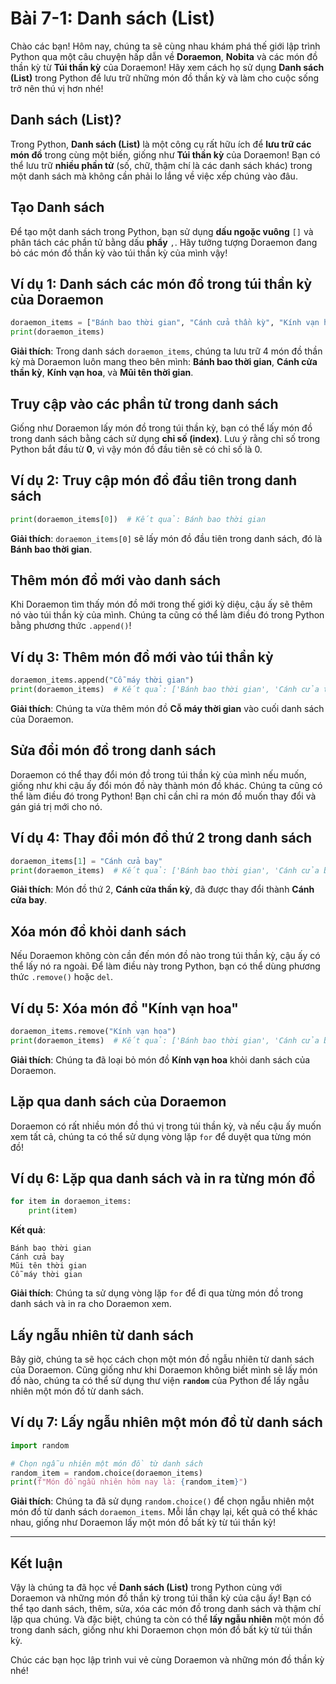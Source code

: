 # Bài 7-1: Danh sách (List) 

Chào các bạn! Hôm nay, chúng ta sẽ cùng nhau khám phá thế giới lập trình Python qua một câu chuyện hấp dẫn về **Doraemon**, **Nobita** và các món đồ thần kỳ từ **Túi thần kỳ** của Doraemon! Hãy xem cách họ sử dụng **Danh sách (List)** trong Python để lưu trữ những món đồ thần kỳ và làm cho cuộc sống trở nên thú vị hơn nhé!

## Danh sách (List)?

Trong Python, **Danh sách (List)** là một công cụ rất hữu ích để **lưu trữ các món đồ** trong cùng một biến, giống như **Túi thần kỳ** của Doraemon! Bạn có thể lưu trữ **nhiều phần tử** (số, chữ, thậm chí là các danh sách khác) trong một danh sách mà không cần phải lo lắng về việc xếp chúng vào đâu.

## Tạo Danh sách

Để tạo một danh sách trong Python, bạn sử dụng **dấu ngoặc vuông** `[]` và phân tách các phần tử bằng dấu **phẩy** `,`. Hãy tưởng tượng Doraemon đang bỏ các món đồ thần kỳ vào túi thần kỳ của mình vậy!

## Ví dụ 1: Danh sách các món đồ trong túi thần kỳ của Doraemon

```python
doraemon_items = ["Bánh bao thời gian", "Cánh cửa thần kỳ", "Kính vạn hoa", "Mũi tên thời gian"]
print(doraemon_items)
```

**Giải thích**: Trong danh sách `doraemon_items`, chúng ta lưu trữ 4 món đồ thần kỳ mà Doraemon luôn mang theo bên mình: **Bánh bao thời gian**, **Cánh cửa thần kỳ**, **Kính vạn hoa**, và **Mũi tên thời gian**.

## Truy cập vào các phần tử trong danh sách

Giống như Doraemon lấy món đồ trong túi thần kỳ, bạn có thể lấy món đồ trong danh sách bằng cách sử dụng **chỉ số (index)**. Lưu ý rằng chỉ số trong Python bắt đầu từ **0**, vì vậy món đồ đầu tiên sẽ có chỉ số là 0.

## Ví dụ 2: Truy cập món đồ đầu tiên trong danh sách

```python
print(doraemon_items[0])  # Kết quả: Bánh bao thời gian
```

**Giải thích**: `doraemon_items[0]` sẽ lấy món đồ đầu tiên trong danh sách, đó là **Bánh bao thời gian**.

## Thêm món đồ mới vào danh sách

Khi Doraemon tìm thấy món đồ mới trong thế giới kỳ diệu, cậu ấy sẽ thêm nó vào túi thần kỳ của mình. Chúng ta cũng có thể làm điều đó trong Python bằng phương thức `.append()`!

## Ví dụ 3: Thêm món đồ mới vào túi thần kỳ

```python
doraemon_items.append("Cỗ máy thời gian")
print(doraemon_items)  # Kết quả: ['Bánh bao thời gian', 'Cánh cửa thần kỳ', 'Kính vạn hoa', 'Mũi tên thời gian', 'Cỗ máy thời gian']
```

**Giải thích**: Chúng ta vừa thêm món đồ **Cỗ máy thời gian** vào cuối danh sách của Doraemon.

## Sửa đổi món đồ trong danh sách

Doraemon có thể thay đổi món đồ trong túi thần kỳ của mình nếu muốn, giống như khi cậu ấy đổi món đồ này thành món đồ khác. Chúng ta cũng có thể làm điều đó trong Python! Bạn chỉ cần chỉ ra món đồ muốn thay đổi và gán giá trị mới cho nó.

## Ví dụ 4: Thay đổi món đồ thứ 2 trong danh sách

```python
doraemon_items[1] = "Cánh cửa bay"
print(doraemon_items)  # Kết quả: ['Bánh bao thời gian', 'Cánh cửa bay', 'Kính vạn hoa', 'Mũi tên thời gian', 'Cỗ máy thời gian']
```

**Giải thích**: Món đồ thứ 2, **Cánh cửa thần kỳ**, đã được thay đổi thành **Cánh cửa bay**.

## Xóa món đồ khỏi danh sách

Nếu Doraemon không còn cần đến món đồ nào trong túi thần kỳ, cậu ấy có thể lấy nó ra ngoài. Để làm điều này trong Python, bạn có thể dùng phương thức `.remove()` hoặc `del`.

## Ví dụ 5: Xóa món đồ "Kính vạn hoa"

```python
doraemon_items.remove("Kính vạn hoa")
print(doraemon_items)  # Kết quả: ['Bánh bao thời gian', 'Cánh cửa bay', 'Mũi tên thời gian', 'Cỗ máy thời gian']
```

**Giải thích**: Chúng ta đã loại bỏ món đồ **Kính vạn hoa** khỏi danh sách của Doraemon.

## Lặp qua danh sách của Doraemon

Doraemon có rất nhiều món đồ thú vị trong túi thần kỳ, và nếu cậu ấy muốn xem tất cả, chúng ta có thể sử dụng vòng lặp `for` để duyệt qua từng món đồ!

## Ví dụ 6: Lặp qua danh sách và in ra từng món đồ

```python
for item in doraemon_items:
    print(item)
```

**Kết quả**:
```
Bánh bao thời gian
Cánh cửa bay
Mũi tên thời gian
Cỗ máy thời gian
```

**Giải thích**: Chúng ta sử dụng vòng lặp `for` để đi qua từng món đồ trong danh sách và in ra cho Doraemon xem.

## Lấy ngẫu nhiên từ danh sách

Bây giờ, chúng ta sẽ học cách chọn một món đồ ngẫu nhiên từ danh sách của Doraemon. Cũng giống như khi Doraemon không biết mình sẽ lấy món đồ nào, chúng ta có thể sử dụng thư viện **`random`** của Python để lấy ngẫu nhiên một món đồ từ danh sách.

## Ví dụ 7: Lấy ngẫu nhiên một món đồ từ danh sách

```python
import random

# Chọn ngẫu nhiên một món đồ từ danh sách
random_item = random.choice(doraemon_items)
print(f"Món đồ ngẫu nhiên hôm nay là: {random_item}")
```

**Giải thích**: Chúng ta đã sử dụng `random.choice()` để chọn ngẫu nhiên một món đồ từ danh sách `doraemon_items`. Mỗi lần chạy lại, kết quả có thể khác nhau, giống như Doraemon lấy một món đồ bất kỳ từ túi thần kỳ!

---

## Kết luận

Vậy là chúng ta đã học về **Danh sách (List)** trong Python cùng với Doraemon và những món đồ thần kỳ trong túi thần kỳ của cậu ấy! Bạn có thể tạo danh sách, thêm, sửa, xóa các món đồ trong danh sách và thậm chí lặp qua chúng. Và đặc biệt, chúng ta còn có thể **lấy ngẫu nhiên** một món đồ trong danh sách, giống như khi Doraemon chọn món đồ bất kỳ từ túi thần kỳ.

Chúc các bạn học lập trình vui vẻ cùng Doraemon và những món đồ thần kỳ nhé!